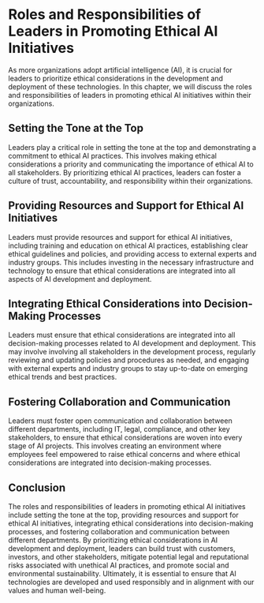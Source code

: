 Roles and Responsibilities of Leaders in Promoting Ethical AI Initiatives
====================================================================================================================

As more organizations adopt artificial intelligence (AI), it is crucial for leaders to prioritize ethical considerations in the development and deployment of these technologies. In this chapter, we will discuss the roles and responsibilities of leaders in promoting ethical AI initiatives within their organizations.

Setting the Tone at the Top
---------------------------

Leaders play a critical role in setting the tone at the top and demonstrating a commitment to ethical AI practices. This involves making ethical considerations a priority and communicating the importance of ethical AI to all stakeholders. By prioritizing ethical AI practices, leaders can foster a culture of trust, accountability, and responsibility within their organizations.

Providing Resources and Support for Ethical AI Initiatives
----------------------------------------------------------

Leaders must provide resources and support for ethical AI initiatives, including training and education on ethical AI practices, establishing clear ethical guidelines and policies, and providing access to external experts and industry groups. This includes investing in the necessary infrastructure and technology to ensure that ethical considerations are integrated into all aspects of AI development and deployment.

Integrating Ethical Considerations into Decision-Making Processes
-----------------------------------------------------------------

Leaders must ensure that ethical considerations are integrated into all decision-making processes related to AI development and deployment. This may involve involving all stakeholders in the development process, regularly reviewing and updating policies and procedures as needed, and engaging with external experts and industry groups to stay up-to-date on emerging ethical trends and best practices.

Fostering Collaboration and Communication
-----------------------------------------

Leaders must foster open communication and collaboration between different departments, including IT, legal, compliance, and other key stakeholders, to ensure that ethical considerations are woven into every stage of AI projects. This involves creating an environment where employees feel empowered to raise ethical concerns and where ethical considerations are integrated into decision-making processes.

Conclusion
----------

The roles and responsibilities of leaders in promoting ethical AI initiatives include setting the tone at the top, providing resources and support for ethical AI initiatives, integrating ethical considerations into decision-making processes, and fostering collaboration and communication between different departments. By prioritizing ethical considerations in AI development and deployment, leaders can build trust with customers, investors, and other stakeholders, mitigate potential legal and reputational risks associated with unethical AI practices, and promote social and environmental sustainability. Ultimately, it is essential to ensure that AI technologies are developed and used responsibly and in alignment with our values and human well-being.
